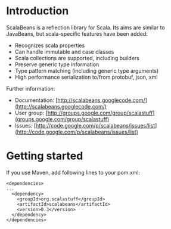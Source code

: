 Introduction
============

ScalaBeans is a reflection library for Scala. Its aims are similar to JavaBeans, but scala-specific features have been added:

* Recognizes scala properties
* Can handle immutable and case classes
* Scala collections are supported, including builders
* Preserve generic type information
* Type pattern matching (including generic type arguments)
* High performance serialization to/from protobuf, json, xml

Further information:

- Documentation: [http://scalabeans.googlecode.com/](http://scalabeans.googlecode.com/)
- User group:    [http://groups.google.com/group/scalastuff](groups.google.com/group/scalastuff)
- Issues:        [http://code.google.com/p/scalabeans/issues/list](http://code.google.com/p/scalabeans/issues/list)

Getting started
===============
	
If you use Maven, add following lines to your pom.xml:

    <dependencies>
    ...
      <dependency>
        <groupId>org.scalastuff</groupId>
        <artifactId>scalabeans</artifactId>
        <version>0.3</version>
      </dependency>
    </dependencies>
